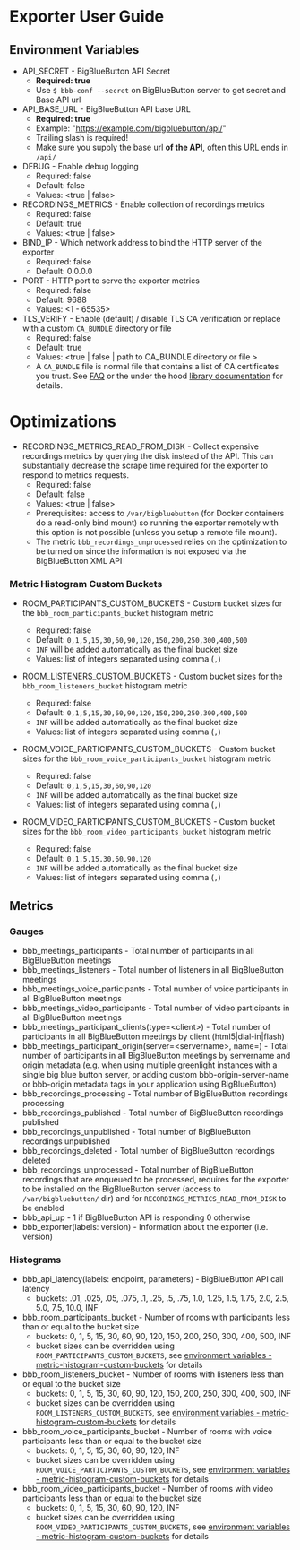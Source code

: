 # Exporter User Guide

## Environment Variables
* API_SECRET - BigBlueButton API Secret
    * **Required: true**
    * Use `$ bbb-conf --secret` on BigBlueButton server to get secret and Base API url
* API_BASE_URL - BigBlueButton API base URL
    * **Required: true**
    * Example: "https://example.com/bigbluebutton/api/"
    * Trailing slash is required!
    * Make sure you supply the base url **of the API**, often this URL ends in `/api/`
* DEBUG - Enable debug logging
    * Required: false
    * Default: false
    * Values: &lt;true | false&gt;
* RECORDINGS_METRICS - Enable collection of recordings metrics 
    * Required: false
    * Default: true
    * Values: &lt;true | false&gt;
* BIND_IP - Which network address to bind the HTTP server of the exporter
    * Required: false
    * Default: 0.0.0.0
* PORT - HTTP port to serve the exporter metrics
    * Required: false
    * Default: 9688
    * Values: &lt;1 - 65535&gt;
* TLS_VERIFY - Enable (default) / disable TLS CA verification or replace with a custom `CA_BUNDLE` directory or file
    * Required: false
    * Default: true
    * Values: &lt;true | false | path to CA_BUNDLE directory or file &gt; 
    * A `CA_BUNDLE` file is normal file that contains a list of CA certificates you trust.
      See [FAQ](./faq.md#my-ca_bundle-for-the-tls_verify-environment-variable-is-not-working) or the under the hood 
      [library documentation](https://2.python-requests.org/en/master/user/advanced/#ssl-cert-verification) for details.
    
# Optimizations
* RECORDINGS_METRICS_READ_FROM_DISK - Collect expensive recordings metrics by querying the disk instead of the API.
This can substantially decrease the scrape time required for the exporter to respond to metrics requests.
    * Required: false
    * Default: false
    * Values: &lt;true | false&gt;
    * Prerequisites: access to `/var/bigbluebutton` (for Docker containers do a read-only bind mount) so running the
    exporter remotely with this option is not possible (unless you setup a remote file mount).
    * The metric `bbb_recordings_unprocessed` relies on the optimization to be turned on since the information is not 
    exposed via the BigBlueButton XML API
    
### Metric Histogram Custom Buckets
* ROOM_PARTICIPANTS_CUSTOM_BUCKETS - Custom bucket sizes for the `bbb_room_participants_bucket` histogram metric
    * Required: false
    * Default: `0,1,5,15,30,60,90,120,150,200,250,300,400,500`
    * `INF` will be added automatically as the final bucket size
    * Values: list of integers separated using comma (`,`)
    
* ROOM_LISTENERS_CUSTOM_BUCKETS - Custom bucket sizes for the `bbb_room_listeners_bucket` histogram metric
    * Required: false
    * Default: `0,1,5,15,30,60,90,120,150,200,250,300,400,500`
    * `INF` will be added automatically as the final bucket size
    * Values: list of integers separated using comma (`,`)
* ROOM_VOICE_PARTICIPANTS_CUSTOM_BUCKETS - Custom bucket sizes for the `bbb_room_voice_participants_bucket` histogram 
metric
    * Required: false
    * Default: `0,1,5,15,30,60,90,120`
    * `INF` will be added automatically as the final bucket size
    * Values: list of integers separated using comma (`,`)
* ROOM_VIDEO_PARTICIPANTS_CUSTOM_BUCKETS - Custom bucket sizes for the `bbb_room_video_participants_bucket` histogram 
metric
    * Required: false
    * Default: `0,1,5,15,30,60,90,120`
    * `INF` will be added automatically as the final bucket size
    * Values: list of integers separated using comma (`,`)
    
## Metrics
### Gauges
* bbb_meetings_participants - Total number of participants in all BigBlueButton meetings
* bbb_meetings_listeners - Total number of listeners in all BigBlueButton meetings
* bbb_meetings_voice_participants - Total number of voice participants in all BigBlueButton meetings
* bbb_meetings_video_participants - Total number of video participants in all BigBlueButton meetings
* bbb_meetings_participant_clients(type=<client\>) - Total number of participants in all BigBlueButton meetings by client (html5|dial-in|flash)
* bbb_meetings_participant_origin(server=<servername\>, name=<origin>) - Total number of participants in all BigBlueButton meetings by servername and origin metadata (e.g. when using multiple greenlight instances with a single big blue button server, or adding custom bbb-origin-server-name or bbb-origin metadata tags in your application using BigBlueButton)
* bbb_recordings_processing - Total number of BigBlueButton recordings processing
* bbb_recordings_published - Total number of BigBlueButton recordings published
* bbb_recordings_unpublished - Total number of BigBlueButton recordings unpublished
* bbb_recordings_deleted - Total number of BigBlueButton recordings deleted
* bbb_recordings_unprocessed - Total number of BigBlueButton recordings that are enqueued to be processed, requires for 
the exporter to be installed on the BigBlueButton server (access to `/var/bigbluebutton/` dir) and for 
`RECORDINGS_METRICS_READ_FROM_DISK` to be enabled
* bbb_api_up - 1 if BigBlueButton API is responding 0 otherwise
* bbb_exporter(labels: version) - Information about the exporter (i.e. version)

### Histograms
* bbb_api_latency(labels: endpoint, parameters) - BigBlueButton API call latency
    * buckets: .01, .025, .05, .075, .1, .25, .5, .75, 1.0, 1.25, 1.5, 1.75, 2.0, 2.5, 5.0, 7.5, 10.0, INF
* bbb_room_participants_bucket - Number of rooms with participants less than or equal to the bucket size
    * buckets: 0, 1, 5, 15, 30, 60, 90, 120, 150, 200, 250, 300, 400, 500, INF
    * bucket sizes can be overridden using `ROOM_PARTICIPANTS_CUSTOM_BUCKETS`, see 
    [environment variables - metric-histogram-custom-buckets](#metric-histogram-custom-buckets) for details
* bbb_room_listeners_bucket - Number of rooms with listeners less than or equal to the bucket size
    * buckets: 0, 1, 5, 15, 30, 60, 90, 120, 150, 200, 250, 300, 400, 500, INF
    * bucket sizes can be overridden using `ROOM_LISTENERS_CUSTOM_BUCKETS`, see 
    [environment variables - metric-histogram-custom-buckets](#metric-histogram-custom-buckets) for details
* bbb_room_voice_participants_bucket - Number of rooms with voice participants less than or equal to the bucket size
    * buckets: 0, 1, 5, 15, 30, 60, 90, 120, INF
    * bucket sizes can be overridden using `ROOM_VOICE_PARTICIPANTS_CUSTOM_BUCKETS`, see 
    [environment variables - metric-histogram-custom-buckets](#metric-histogram-custom-buckets) for details
* bbb_room_video_participants_bucket - Number of rooms with video participants less than or equal to the bucket size
    * buckets: 0, 1, 5, 15, 30, 60, 90, 120, INF
    * bucket sizes can be overridden using `ROOM_VIDEO_PARTICIPANTS_CUSTOM_BUCKETS`, see 
    [environment variables - metric-histogram-custom-buckets](#metric-histogram-custom-buckets) for details
